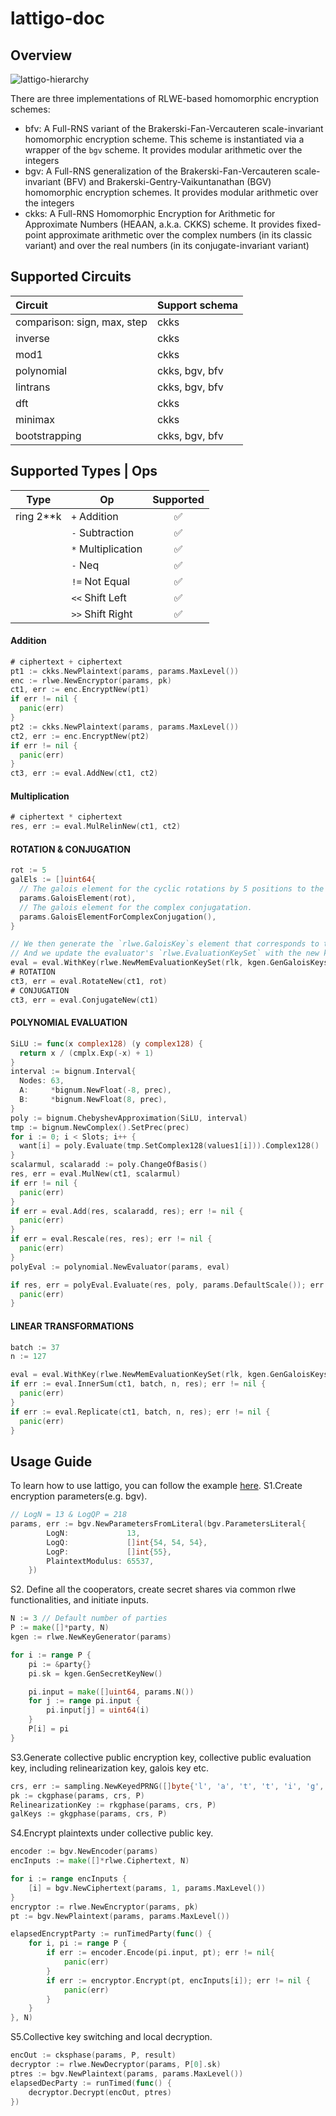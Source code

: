 # lattigo-doc

## Overview

![lattigo-hierarchy](https://github.com/tuneinsight/lattigo/raw/main/lattigo-hierarchy.svg)

There are three implementations of RLWE-based homomorphic encryption schemes:

* bfv: A Full-RNS variant of the Brakerski-Fan-Vercauteren scale-invariant homomorphic encryption scheme. This scheme is instantiated via a wrapper of the `bgv` scheme. It provides modular arithmetic over the integers
* bgv: A Full-RNS generalization of the Brakerski-Fan-Vercauteren scale-invariant (BFV) and Brakerski-Gentry-Vaikuntanathan (BGV) homomorphic encryption schemes. It provides modular arithmetic over the integers
* ckks: A Full-RNS Homomorphic Encryption for Arithmetic for Approximate Numbers (HEAAN, a.k.a. CKKS) scheme. It provides fixed-point approximate arithmetic over the complex numbers (in its classic variant) and over the real numbers (in its conjugate-invariant variant)

## Supported Circuits

| Circuit                     | Support schema |
| :-------------------------- | -------------- |
| comparison: sign, max, step | ckks           |
| inverse                     | ckks           |
| mod1                        | ckks           |
| polynomial                  | ckks, bgv, bfv      |
| lintrans                    | ckks, bgv, bfv      |
| dft                         | ckks           |
| minimax                       | ckks           |
| bootstrapping               | ckks, bgv, bfv          |


## Supported Types | Ops
| Type            | Op                       | Supported |
| --------------- | ------------------------ | :-------: |   
| ring 2**k      | `+`      Addition           |    ✅     |
|                 | `-`  Subtraction   |    ✅     |
|                 | `*`   Multiplication     |    ✅     |
|                 | `-`     Neq    |    ✅     | 
|                 | `!=` Not Equal |    ✅     |
|                 | `<<` Shift Left                |    ✅     |
|                 | `>>` Shift Right                |    ✅     |
#### Addition

```go
# ciphertext + ciphertext
pt1 := ckks.NewPlaintext(params, params.MaxLevel())
enc := rlwe.NewEncryptor(params, pk)
ct1, err := enc.EncryptNew(pt1)
if err != nil {
  panic(err)
}
pt2 := ckks.NewPlaintext(params, params.MaxLevel())
ct2, err := enc.EncryptNew(pt2)
if err != nil {
  panic(err)
}
ct3, err := eval.AddNew(ct1, ct2)
```

#### Multiplication

```go
# ciphertext * ciphertext
res, err := eval.MulRelinNew(ct1, ct2)
```

#### ROTATION & CONJUGATION

```go
rot := 5
galEls := []uint64{
  // The galois element for the cyclic rotations by 5 positions to the left.
  params.GaloisElement(rot),
  // The galois element for the complex conjugatation.
  params.GaloisElementForComplexConjugation(),
}

// We then generate the `rlwe.GaloisKey`s element that corresponds to these galois elements.
// And we update the evaluator's `rlwe.EvaluationKeySet` with the new keys.
eval = eval.WithKey(rlwe.NewMemEvaluationKeySet(rlk, kgen.GenGaloisKeysNew(galEls, sk)...))
# ROTATION
ct3, err = eval.RotateNew(ct1, rot)
# CONJUGATION
ct3, err = eval.ConjugateNew(ct1)
```

#### POLYNOMIAL EVALUATION

```go
SiLU := func(x complex128) (y complex128) {
  return x / (cmplx.Exp(-x) + 1)
}
interval := bignum.Interval{
  Nodes: 63,
  A:     *bignum.NewFloat(-8, prec),
  B:     *bignum.NewFloat(8, prec),
}
poly := bignum.ChebyshevApproximation(SiLU, interval)
tmp := bignum.NewComplex().SetPrec(prec)
for i := 0; i < Slots; i++ {
  want[i] = poly.Evaluate(tmp.SetComplex128(values1[i])).Complex128()
}
scalarmul, scalaradd := poly.ChangeOfBasis()
res, err = eval.MulNew(ct1, scalarmul)
if err != nil {
  panic(err)
}
if err = eval.Add(res, scalaradd, res); err != nil {
  panic(err)
}
if err = eval.Rescale(res, res); err != nil {
  panic(err)
}
polyEval := polynomial.NewEvaluator(params, eval)

if res, err = polyEval.Evaluate(res, poly, params.DefaultScale()); err != nil {
  panic(err)
}
```

#### LINEAR TRANSFORMATIONS

```go
batch := 37
n := 127

eval = eval.WithKey(rlwe.NewMemEvaluationKeySet(rlk, kgen.GenGaloisKeysNew(params.GaloisElementsForInnerSum(batch, n), sk)...))
if err := eval.InnerSum(ct1, batch, n, res); err != nil {
  panic(err)
}
if err := eval.Replicate(ct1, batch, n, res); err != nil {
  panic(err)
}
```

## Usage Guide
To learn how to use lattigo, you can follow the example [here](https://github.com/tuneinsight/lattigo/blob/main/examples/multiparty/int_psi/main.go).
S1.Create encryption parameters(e.g. bgv).
```go
// LogN = 13 & LogQP = 218
params, err := bgv.NewParametersFromLiteral(bgv.ParametersLiteral{
		LogN:             13,
		LogQ:             []int{54, 54, 54},
		LogP:             []int{55},
		PlaintextModulus: 65537,
	})
```

S2. Define all the cooperators, create secret shares via common rlwe functionalities, and initiate inputs.
```go
N := 3 // Default number of parties
P := make([]*party, N)
kgen := rlwe.NewKeyGenerator(params)

for i := range P {
	pi := &party{}
	pi.sk = kgen.GenSecretKeyNew()

	pi.input = make([]uint64, params.N())
	for j := range pi.input {
		pi.input[j] = uint64(i)
	}
	P[i] = pi
}
```
S3.Generate collective public encryption key, collective public evaluation key, including relinearization key, galois key etc.
```go
crs, err := sampling.NewKeyedPRNG([]byte{'l', 'a', 't', 't', 'i', 'g', 'o'})
pk := ckgphase(params, crs, P)
RelinearizationKey := rkgphase(params, crs, P)
galKeys := gkgphase(params, crs, P)
```
S4.Encrypt plaintexts under collective public key.
```go
encoder := bgv.NewEncoder(params)
encInputs := make([]*rlwe.Ciphertext, N)

for i := range encInputs {
	[i] = bgv.NewCiphertext(params, 1, params.MaxLevel())
}
encryptor := rlwe.NewEncryptor(params, pk)
pt := bgv.NewPlaintext(params, params.MaxLevel())

elapsedEncryptParty := runTimedParty(func() {
	for i, pi := range P {
		if err := encoder.Encode(pi.input, pt); err != nil{
			panic(err)
		}
		if err := encryptor.Encrypt(pt, encInputs[i]); err != nil {
			panic(err)
		}
	}
}, N)

```

S5.Collective key switching and local decryption.
```go
encOut := cksphase(params, P, result)
decryptor := rlwe.NewDecryptor(params, P[0].sk)
ptres := bgv.NewPlaintext(params, params.MaxLevel())
elapsedDecParty := runTimed(func() {
	decryptor.Decrypt(encOut, ptres)
})
```
